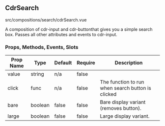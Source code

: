 ## CdrSearch


src/compositions/search/cdrSearch.vue


A composition of cdr-input and cdr-buttonthat gives you a simple search box. Passes all other attributes and events to cdr-input.

### Props, Methods, Events, Slots

Prop Name | Type | Default | Require | Description
--- | --- | --- | --- | ---
value | string | n/a | false | 
click | func | n/a | false | The function to run when search button is clicked
bare | boolean | false | false | Bare display variant (removes button).
large | boolean | false | false | Large display variant.
